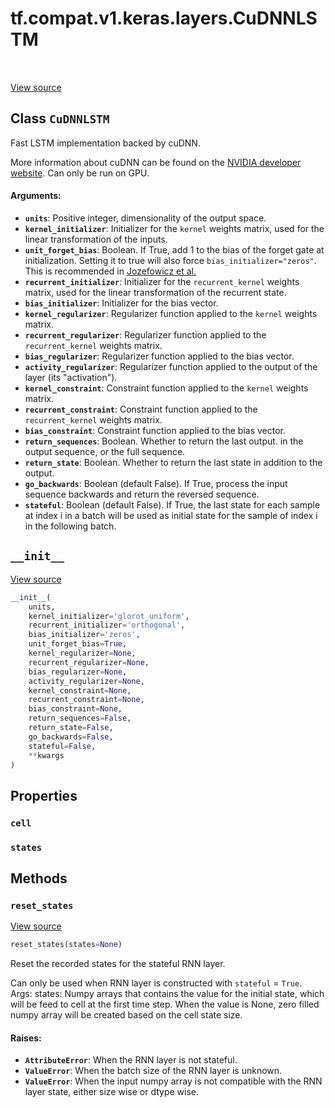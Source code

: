 <div itemscope itemtype="http://developers.google.com/ReferenceObject">
<meta itemprop="name" content="tf.compat.v1.keras.layers.CuDNNLSTM" />
<meta itemprop="path" content="Stable" />
<meta itemprop="property" content="cell"/>
<meta itemprop="property" content="states"/>
<meta itemprop="property" content="__init__"/>
<meta itemprop="property" content="reset_states"/>
</div>

# tf.compat.v1.keras.layers.CuDNNLSTM

<!-- Insert buttons and diff -->

<table class="tfo-notebook-buttons tfo-api" align="left">
</table>

<a target="_blank" href="/code/stable/tensorflow/python/keras/layers/cudnn_recurrent.py">View source</a>



## Class `CuDNNLSTM`

Fast LSTM implementation backed by cuDNN.



<!-- Placeholder for "Used in" -->

More information about cuDNN can be found on the [NVIDIA
developer website](https://developer.nvidia.com/cudnn).
Can only be run on GPU.

#### Arguments:


* <b>`units`</b>: Positive integer, dimensionality of the output space.
* <b>`kernel_initializer`</b>: Initializer for the `kernel` weights matrix, used for
  the linear transformation of the inputs.
* <b>`unit_forget_bias`</b>: Boolean. If True, add 1 to the bias of the forget gate
  at initialization. Setting it to true will also force
  `bias_initializer="zeros"`. This is recommended in [Jozefowicz et
  al.](http://www.jmlr.org/proceedings/papers/v37/jozefowicz15.pdf)
* <b>`recurrent_initializer`</b>: Initializer for the `recurrent_kernel` weights
  matrix, used for the linear transformation of the recurrent state.
* <b>`bias_initializer`</b>: Initializer for the bias vector.
* <b>`kernel_regularizer`</b>: Regularizer function applied to the `kernel` weights
  matrix.
* <b>`recurrent_regularizer`</b>: Regularizer function applied to the
  `recurrent_kernel` weights matrix.
* <b>`bias_regularizer`</b>: Regularizer function applied to the bias vector.
* <b>`activity_regularizer`</b>: Regularizer function applied to the output of the
  layer (its "activation").
* <b>`kernel_constraint`</b>: Constraint function applied to the `kernel` weights
  matrix.
* <b>`recurrent_constraint`</b>: Constraint function applied to the
  `recurrent_kernel` weights matrix.
* <b>`bias_constraint`</b>: Constraint function applied to the bias vector.
* <b>`return_sequences`</b>: Boolean. Whether to return the last output. in the
  output sequence, or the full sequence.
* <b>`return_state`</b>: Boolean. Whether to return the last state in addition to the
  output.
* <b>`go_backwards`</b>: Boolean (default False). If True, process the input sequence
  backwards and return the reversed sequence.
* <b>`stateful`</b>: Boolean (default False). If True, the last state for each sample
  at index i in a batch will be used as initial state for the sample of
  index i in the following batch.

<h2 id="__init__"><code>__init__</code></h2>

<a target="_blank" href="/code/stable/tensorflow/python/keras/layers/cudnn_recurrent.py">View source</a>

``` python
__init__(
    units,
    kernel_initializer='glorot_uniform',
    recurrent_initializer='orthogonal',
    bias_initializer='zeros',
    unit_forget_bias=True,
    kernel_regularizer=None,
    recurrent_regularizer=None,
    bias_regularizer=None,
    activity_regularizer=None,
    kernel_constraint=None,
    recurrent_constraint=None,
    bias_constraint=None,
    return_sequences=False,
    return_state=False,
    go_backwards=False,
    stateful=False,
    **kwargs
)
```






## Properties

<h3 id="cell"><code>cell</code></h3>




<h3 id="states"><code>states</code></h3>






## Methods

<h3 id="reset_states"><code>reset_states</code></h3>

<a target="_blank" href="/code/stable/tensorflow/python/keras/layers/recurrent.py">View source</a>

``` python
reset_states(states=None)
```

Reset the recorded states for the stateful RNN layer.

Can only be used when RNN layer is constructed with `stateful` = `True`.
Args:
  states: Numpy arrays that contains the value for the initial state, which
    will be feed to cell at the first time step. When the value is None,
    zero filled numpy array will be created based on the cell state size.

#### Raises:


* <b>`AttributeError`</b>: When the RNN layer is not stateful.
* <b>`ValueError`</b>: When the batch size of the RNN layer is unknown.
* <b>`ValueError`</b>: When the input numpy array is not compatible with the RNN
  layer state, either size wise or dtype wise.





